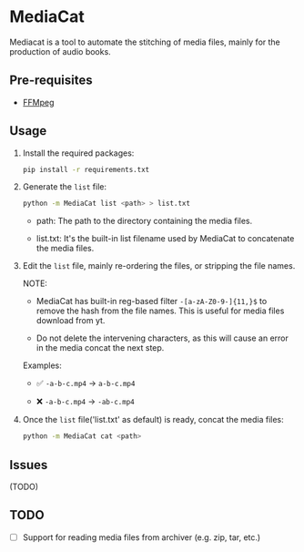 # MediaCat

Mediacat is a tool to automate the stitching of media files, mainly for the production of audio books.

## Pre-requisites

- [FFMpeg](https://ffmpeg.org/download.html)

## Usage

1. Install the required packages:

   ```bash
   pip install -r requirements.txt
   ```

2. Generate the `list` file:

   ```bash
   python -m MediaCat list <path> > list.txt
   ```

   - path: The path to the directory containing the media files.

   - list.txt: It's the built-in list filename used by MediaCat to concatenate the media files.

3. Edit the `list` file, mainly re-ordering the files, or stripping the file names.

    NOTE: 

    - MediaCat has built-in reg-based filter `-[a-zA-Z0-9-]{11,}$` to remove the hash from the file names. This is useful for media files download from yt.

    - Do not delete the intervening characters, as this will cause an error in the media concat the next step.

    Examples:

    - ✅ `-a-b-c.mp4` -> `a-b-c.mp4`

    - ❌ `-a-b-c.mp4` -> `-ab-c.mp4`

4. Once the `list` file('list.txt' as default) is ready, concat the media files:

    ```bash
    python -m MediaCat cat <path>
    ```

## Issues

(TODO)

## TODO

- [ ] Support for reading media files from archiver (e.g. zip, tar, etc.)
